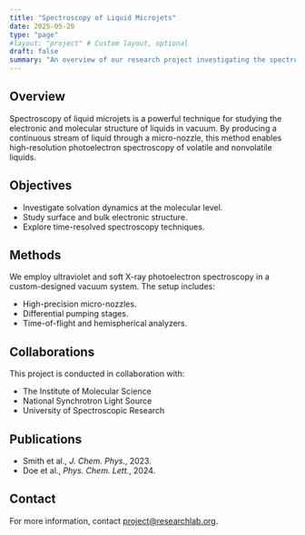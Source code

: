 ```yaml
---
title: "Spectroscopy of Liquid Microjets"
date: 2025-05-20
type: "page"
#layout: "project" # Custom layout, optional
draft: false
summary: "An overview of our research project investigating the spectroscopic properties of liquid microjets."
---
```


## Overview

Spectroscopy of liquid microjets is a powerful technique for studying the electronic and molecular structure of liquids in vacuum. By producing a continuous stream of liquid through a micro-nozzle, this method enables high-resolution photoelectron spectroscopy of volatile and nonvolatile liquids.

## Objectives

- Investigate solvation dynamics at the molecular level.
- Study surface and bulk electronic structure.
- Explore time-resolved spectroscopy techniques.

## Methods

We employ ultraviolet and soft X-ray photoelectron spectroscopy in a custom-designed vacuum system. The setup includes:

- High-precision micro-nozzles.
- Differential pumping stages.
- Time-of-flight and hemispherical analyzers.

## Collaborations

This project is conducted in collaboration with:

- The Institute of Molecular Science
- National Synchrotron Light Source
- University of Spectroscopic Research

## Publications

- Smith et al., *J. Chem. Phys.*, 2023.
- Doe et al., *Phys. Chem. Lett.*, 2024.

## Contact

For more information, contact [project@researchlab.org](mailto:project@researchlab.org).
